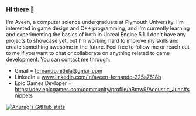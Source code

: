 ### Hi there 👋

I'm Aveen, a computer science undergraduate at Plymouth University. I'm interested in game design and C++ programming, and I'm currently learning and experimenting the basics of both in Unreal Engine 5.1. I don't have any projects to showcase yet, but I'm working hard to improve my skills and create something awesome in the future. Feel free to follow me or reach out to me if you want to chat or collaborate on anything related to game development. You can contact me through:

- Gmail = fernando.nithila@gmail.com 
- LinkedIn = www.linkedin.com/in/aveen-fernando-225a7618b
- Epic Games Devloper = https://dev.epicgames.com/community/profile/nBmw9/Acoustic_Juan#snippets

[![Anurag's GitHub stats](https://github-readme-stats.vercel.app/api?username=AveenFernando)](https://github.com/anuraghazra/github-readme-stats)
<!--
**AveenFernando/AveenFernando** is a ✨ _special_ ✨ repository because its `README.md` (this file) appears on your GitHub profile.

Here are some ideas to get you started:

- 🔭 I’m currently working on ...
- 🌱 I’m currently learning ...
- 👯 I’m looking to collaborate on ...
- 🤔 I’m looking for help with ...
- 💬 Ask me about ...
- 📫 How to reach me: ...
- 😄 Pronouns: ...
- ⚡ Fun fact: ...
-->
